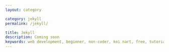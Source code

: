 ```yaml
---
layout: category

category: jekyll
permalink: /jekyll/

title: Jekyll
description: Coming soon
keywords: web development, beginner, non-coder, kei nart, free, tutorial, coding, programming, code nart, jekyll
---
```

